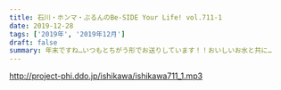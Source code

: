```yaml
---
title: 石川・ホンマ・ぶるんのBe-SIDE Your Life! vol.711-1
date: 2019-12-28
tags: ['2019年', '2019年12月']
draft: false
summary: 年末ですね…いつもとちがう形でお送りしています！！おいしいお水と共に…
---
```


http://project-phi.ddo.jp/ishikawa/ishikawa711_1.mp3
